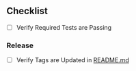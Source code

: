 

## Checklist

- [ ] Verify Required Tests are Passing

### Release

- [ ] Verify Tags are Updated in [README.md](README.md)
